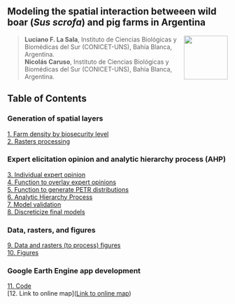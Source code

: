 ## Modeling the spatial interaction betweeen wild boar (*Sus scrofa*) and pig farms in Argentina

<img src="https://user-images.githubusercontent.com/20196847/82152923-d78ba600-983a-11ea-9bfc-2a9115a029f5.jpg" height="100" width="100" img align="right">

>**Luciano F. La Sala**, Instituto de Ciencias Biológicas y Biomédicas del Sur (CONICET-UNS), Bahía Blanca, Argentina.  
**Nicolás Caruso**, Instituto de Ciencias Biológicas y Biomédicas del Sur (CONICET-UNS), Bahía Blanca, Argentina.   
   

Table of Contents
----------

### Generation of spatial layers

[1. Farm density by biosecurity level](./Scripts/Farms_density_by_BS.R)  
[2. Rasters processing](./Scripts/Rasters_processing.R)

### Expert elicitation opinion and analytic hierarchy process (AHP)

[3. Individual expert opinion](./Scripts/Expert_opinion_individual_CI.R)  
[4. Function to overlay expert opinions](./Scripts/Overlays.R)  
[5. Function to generate PETR distributions](./Scripts/PertDistr.R)  
[6. Analytic Hierarchy Process](./Scripts/Expert_opinion.R)  
[7. Model validation](./Scripts/Validation_final.R)  
[8. Discreticize final models](./Scripts/Discreticize_models.R)

### Data, rasters, and figures
[9. Data and rasters (to process) figures](https://github.com/lucianolasala/wild_boar_pigs_interaction/tree/main/Data)  
[10. Figures](https://github.com/lucianolasala/wild_boar_pigs_interaction/tree/main/Figures)  

### Google Earth Engine app development
[11. Code](./Scripts/GEE_app.md)  
[12. Link to online map](<a href="https://ee-lucianolasala.projects.earthengine.app/view/wild-boar-pigs-interface" target="_blank">Link to online map</a>)
